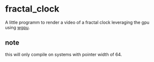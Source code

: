 # fractal_clock
A little programm to render a video of a fractal clock leveraging the gpu using [wgpu](https://github.com/gfx-rs/wgpu).
## note
this will only compile on systems with pointer width of 64.
